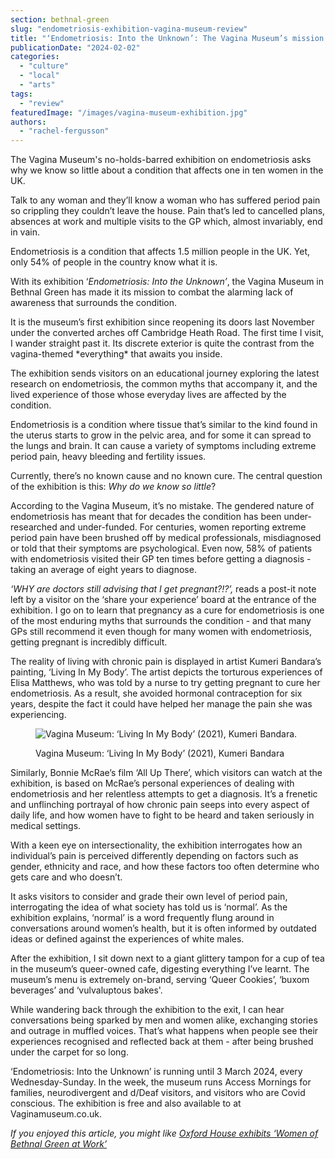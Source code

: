 ```yaml
---
section: bethnal-green
slug: "endometriosis-exhibition-vagina-museum-review"
title: "‘Endometriosis: Into the Unknown’: The Vagina Museum’s mission to break the silence"
publicationDate: "2024-02-02"
categories: 
  - "culture"
  - "local"
  - "arts"
tags: 
  - "review"
featuredImage: "/images/vagina-museum-exhibition.jpg"
authors: 
  - "rachel-fergusson"
---
```


The Vagina Museum's no-holds-barred exhibition on endometriosis asks why we know so little about a condition that affects one in ten women in the UK.

Talk to any woman and they’ll know a woman who has suffered period pain so crippling they couldn’t leave the house. Pain that’s led to cancelled plans, absences at work and multiple visits to the GP which, almost invariably, end in vain.  

Endometriosis is a condition that affects 1.5 million people in the UK. Yet, only 54% of people in the country know what it is. 

With its exhibition ‘_Endometriosis: Into the Unknown’_, the Vagina Museum in Bethnal Green has made it its mission to combat the alarming lack of awareness that surrounds the condition. 

It is the museum’s first exhibition since reopening its doors last November under the converted arches off Cambridge Heath Road. The first time I visit, I wander straight past it. Its discrete exterior is quite the contrast from the vagina-themed \*everything\* that awaits you inside. 

The exhibition sends visitors on an educational journey exploring the latest research on endometriosis, the common myths that accompany it, and the lived experience of those whose everyday lives are affected by the condition.

Endometriosis is a condition where tissue that’s similar to the kind found in the uterus starts to grow in the pelvic area, and for some it can spread to the lungs and brain. It can cause a variety of symptoms including extreme period pain, heavy bleeding and fertility issues. 

Currently, there’s no known cause and no known cure. The central question of the exhibition is this: _Why do we know so little_?

According to the Vagina Museum, it’s no mistake. The gendered nature of endometriosis has meant that for decades the condition has been under-researched and under-funded. For centuries, women reporting extreme period pain have been brushed off by medical professionals, misdiagnosed or told that their symptoms are psychological. Even now, 58% of patients with endometriosis visited their GP ten times before getting a diagnosis - taking an average of eight years to diagnose. 

_‘WHY are doctors still advising that I get pregnant?!?’,_ reads a post-it note left by a visitor on the ‘share your experience’ board at the entrance of the exhibition. I go on to learn that pregnancy as a cure for endometriosis is one of the most enduring myths that surrounds the condition - and that many GPs still recommend it even though for many women with endometriosis, getting pregnant is incredibly difficult. 

The reality of living with chronic pain is displayed in artist Kumeri Bandara’s painting, ‘Living In My Body’. The artist depicts the torturous experiences of Elisa Matthews, who was told by a nurse to try getting pregnant to cure her endometriosis. As a result, she avoided hormonal contraception for six years, despite the fact it could have helped her manage the pain she was experiencing.

<figure>

![Vagina Museum: ‘Living In My Body’ (2021), Kumeri Bandara.
](/images/Living-In-My-Body-by-Kumeri-Bandara-1024x683.jpg)

<figcaption>

Vagina Museum: ‘Living In My Body’ (2021), Kumeri Bandara

</figcaption>

</figure>

Similarly, Bonnie McRae’s film ‘All Up There’, which visitors can watch at the exhibition, is based on McRae’s personal experiences of dealing with endometriosis and her relentless attempts to get a diagnosis. It’s a frenetic and unflinching portrayal of how chronic pain seeps into every aspect of daily life, and how women have to fight to be heard and taken seriously in medical settings. 

With a keen eye on intersectionality, the exhibition interrogates how an individual’s pain is perceived differently depending on factors such as gender, ethnicity and race, and how these factors too often determine who gets care and who doesn’t.

It asks visitors to consider and grade their own level of period pain, interrogating the idea of what society has told us is ‘normal’. As the exhibition explains, ‘normal’ is a word frequently flung around in conversations around women’s health, but it is often informed by outdated ideas or defined against the experiences of white males. 

After the exhibition, I sit down next to a giant glittery tampon for a cup of tea in the museum’s queer-owned cafe, digesting everything I’ve learnt. The museum’s menu is extremely on-brand, serving ‘Queer Cookies’, ‘buxom beverages’ and ‘vulvaluptous bakes'. 

While wandering back through the exhibition to the exit, I can hear conversations being sparked by men and women alike, exchanging stories and outrage in muffled voices. That’s what happens when people see their experiences recognised and reflected back at them - after being brushed under the carpet for so long. 

‘Endometriosis: Into the Unknown’ is running until 3 March 2024, every Wednesday-Sunday. In the week, the museum runs Access Mornings for families, neurodivergent and d/Deaf visitors, and visitors who are Covid conscious. The exhibition is free and also available to at Vaginamuseum.co.uk. 

_If you enjoyed this article, you might like_ [_Oxford House exhibits ‘Women of Bethnal Green at Work’_](https://bethnalgreenlondon.co.uk/women-bethnal-green-work-exhibition-review/)
